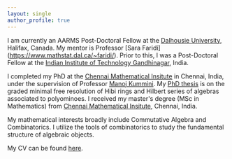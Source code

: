 ```yaml
---
layout: single
author_profile: true
---
```


I am currently an AARMS Post-Doctoral Fellow at the [Dalhousie University](https://www.dal.ca/), Halifax, Canada. 
My mentor is Professor [Sara Faridi] (https://www.mathstat.dal.ca/~faridi/).
Prior to this, I was a Post-Doctoral Fellow at the [Indian Institute of Technology Gandhinagar](https://iitgn.ac.in/), India. 

I completed my PhD at the  [Chennai Mathematical Insitute](https://www.cmi.ac.in) in Chennai, India, under the supervision of Professor [Manoj Kummini](https://www.cmi.ac.in/people/fac-profile.php?id=mkummini).
My [PhD thesis](https://libarchive.cmi.ac.in/theses/dharmveer_math2023.pdf) is on the graded minimal free resolution of Hibi rings and Hilbert series of algebras associated to polyominoes.
I received my master's degree (MSc in Mathematics) from [Chennai Mathematical Insitute](https://www.cmi.ac.in), Chennai, India.

My mathematical interests broadly include Commutative Algebra and Combinatorics. I utilize the tools of combinatorics to study the fundamental structure of algebraic objects.

My CV can be found [here](CV.pdf).

